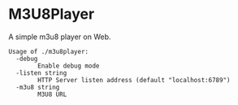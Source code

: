 # M3U8Player
A simple m3u8 player on Web.

```
Usage of ./m3u8player:
  -debug
        Enable debug mode
  -listen string
        HTTP Server listen address (default "localhost:6789")
  -m3u8 string
        M3U8 URL
```
